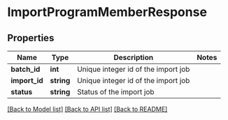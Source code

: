 # ImportProgramMemberResponse

## Properties

Name | Type | Description | Notes
------------ | ------------- | ------------- | -------------
**batch_id** | **int** | Unique integer id of the import job |
**import_id** | **string** | Unique integer id of the import job |
**status** | **string** | Status of the import job |

[[Back to Model list]](../../README.md#models) [[Back to API list]](../../README.md#endpoints) [[Back to README]](../../README.md)
